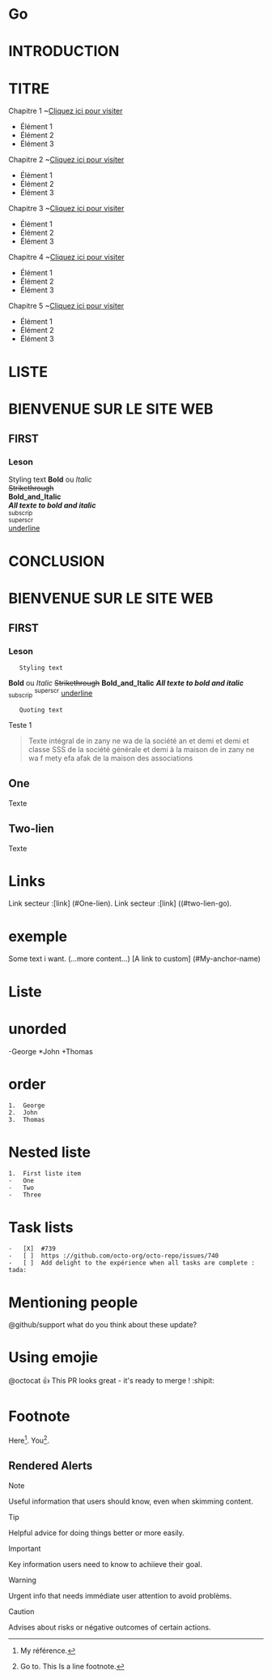 # Go
# INTRODUCTION 
# TITRE
Chapitre 1 ~<a href="https://www.example.com">Cliquez ici pour visiter</a>
<ul>
	  <li>Élément 1</li>
	  <li>Élément 2</li>
	  <li>Élément 3</li>
	</ul>

Chapitre 2 ~<a href="https://www.example.com">Cliquez ici pour visiter</a>
<ul>
	  <li>Élément 1</li>
	  <li>Élément 2</li>
	  <li>Élément 3</li>
	</ul>

Chapitre 3 ~<a href="https://www.example.com">Cliquez ici pour visiter</a>
<ul>
	  <li>Élément 1</li>
	  <li>Élément 2</li>
	  <li>Élément 3</li>
	</ul>

Chapitre 4 ~<a href="https://www.example.com">Cliquez ici pour visiter</a>
<ul>
	  <li>Élément 1</li>
	  <li>Élément 2</li>
	  <li>Élément 3</li>
	</ul>

Chapitre 5 ~<a href="https://www.example.com">Cliquez ici pour visiter</a>
<ul>
	  <li>Élément 1</li>
	  <li>Élément 2</li>
	  <li>Élément 3</li>
	</ul>

# LISTE
# BIENVENUE SUR LE SITE WEB
## FIRST
### Leson 
Styling text
**Bold** ou _Italic_<br>
~~Strikethrough~~<br>
**Bold_and_Italic**<br>
***All texte to bold and italic***<br>
<sub>subscrip</sub><br>
<sup>superscr</sup><br>
<Ins>underline</ins>




# CONCLUSION
# BIENVENUE SUR LE SITE WEB
## FIRST
### Leson 
       Styling text
**Bold** ou _Italic_
~~Strikethrough~~
**Bold_and_Italic**
***All texte to bold and italic***
<sub>subscrip</sub>
<sup>superscr</sup>
<Ins>underline</ins>

       Quoting text 
Teste 1
> Texte intégral de in zany ne wa de la société an et demi et demi et classe SSS de la société générale et demi à la maison de in zany ne wa f mety efa afak de la maison des associations
 
## One
Texte
## Two-lien
Texte
# Links 
Link secteur :[link] (#One-lien).
Link secteur :[link] ((#two-lien-go).

# exemple 
<a name="My -anchor-name"></a>
Some text i want.
(...more content...)
[A link to custom] (#My-anchor-name)

# Liste
# unorded
-George
*John
+Thomas 
# order
	1.	George
	2.	John 
	3.	Thomas 

# Nested liste
	1.	First liste item 
	-	One
	-	Two
	-	Three
       
# Task lists
	-	[X]  #739
	-	[ ]  https ://github.com/octo-org/octo-repo/issues/740
	-	[ ]  Add delight to the expérience when all tasks are complete : tada:

# Mentioning people
@github/support what do you think about these update?
# Using emojie
@octocat :+1: This PR looks great  - it's ready to merge ! :shipit:

# Footnote
Here[^1].
You[^2].
[^1]: My référence.
[^2]: Go to. 
This Is a line footnote.


## Rendered Alerts
>[!NOTE]
>Useful information that users should know, even when skimming content.

>[!TIP]
>Helpful advice for doing things better or more easily.

>[!IMPORTANT]
>Key information users need to know to achiieve their goal.

>[!WARNING]
>Urgent info that needs immédiate user attention to avoid problèms.

>[!CAUTION]
>Advises about risks or négative outcomes of certain actions.







